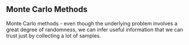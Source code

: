 ## Monte Carlo Methods
Monte Carlo methods - even though the underlying problem involves a great degree of randomness, we can infer useful information that we can trust just by collecting a lot of samples.
